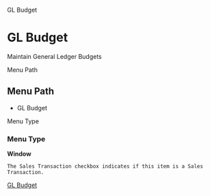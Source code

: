 
GL Budget
# GL Budget


Maintain General Ledger Budgets

Menu Path
## Menu Path



- GL Budget

Menu Type
### Menu Type

**Window**

```
The Sales Transaction checkbox indicates if this item is a Sales Transaction.
```

[GL Budget](../../window-gl-budget.md)
